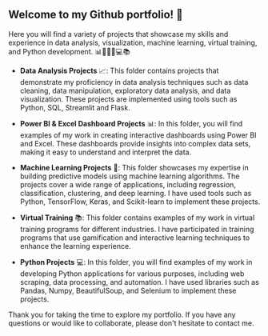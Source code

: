 ## Welcome to my Github portfolio! 🚀

Here you will find a variety of projects that showcase my skills and experience in data analysis, visualization, machine learning, virtual training, and Python development. 📊👨‍💻🤖💻📚


- **Data Analysis Projects** 📈: This folder contains projects that demonstrate my proficiency in data analysis techniques such as data cleaning, data manipulation, exploratory data analysis, and data visualization. These projects are implemented using tools such as Python, SQL, Streamlit and Flask.

- **Power BI & Excel Dashboard Projects** 📊: In this folder, you will find examples of my work in creating interactive dashboards using Power BI and Excel. These dashboards provide insights into complex data sets, making it easy to understand and interpret the data.

- **Machine Learning Projects** 🤖: This folder showcases my expertise in building predictive models using machine learning algorithms. The projects cover a wide range of applications, including regression, classification, clustering, and deep learning. I have used tools such as Python, TensorFlow, Keras, and Scikit-learn to implement these projects.

- **Virtual Training** 📚: This folder contains examples of my work in virtual training programs for different industries. I have participated in training programs that use gamification and interactive learning techniques to enhance the learning experience.

- **Python Projects** 💻: In this folder, you will find examples of my work in developing Python applications for various purposes, including web scraping, data processing, and automation. I have used libraries such as Pandas, Numpy, BeautifulSoup, and Selenium to implement these projects.


Thank you for taking the time to explore my portfolio. If you have any questions or would like to collaborate, please don't hesitate to contact me.
